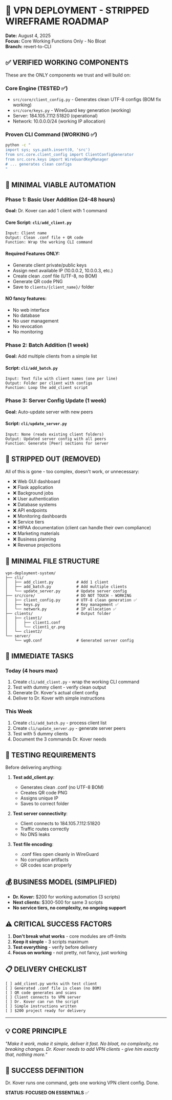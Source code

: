 # 🔧 VPN DEPLOYMENT - STRIPPED WIREFRAME ROADMAP
**Date:** August 4, 2025  
**Focus:** Core Working Functions Only - No Bloat  
**Branch:** revert-to-CLI

## ✅ **VERIFIED WORKING COMPONENTS**
These are the ONLY components we trust and will build on:

### **Core Engine (TESTED ✅)**
- `src/core/client_config.py` - Generates clean UTF-8 configs (BOM fix working)
- `src/core/keys.py` - WireGuard key generation (working)
- Server: 184.105.7.112:51820 (operational)
- Network: 10.0.0.0/24 (working IP allocation)

### **Proven CLI Command (WORKING ✅)**
```bash
python -c "
import sys; sys.path.insert(0, 'src')
from src.core.client_config import ClientConfigGenerator
from src.core.keys import WireGuardKeyManager
# ... generates clean configs
"
```

## 🎯 **MINIMAL VIABLE AUTOMATION**

### **Phase 1: Basic User Addition (24-48 hours)**
**Goal:** Dr. Kover can add 1 client with 1 command

#### Core Script: `cli/add_client.py`
```
Input: Client name
Output: Clean .conf file + QR code
Function: Wrap the working CLI command
```

#### Required Features ONLY:
- Generate client private/public keys
- Assign next available IP (10.0.0.2, 10.0.0.3, etc.)
- Create clean .conf file (UTF-8, no BOM)
- Generate QR code PNG
- Save to `clients/{client_name}/` folder

#### NO fancy features:
- No web interface
- No database
- No user management
- No revocation
- No monitoring

### **Phase 2: Batch Addition (1 week)**
**Goal:** Add multiple clients from a simple list

#### Script: `cli/add_batch.py`
```
Input: Text file with client names (one per line)
Output: Folder per client with configs
Function: Loop the add_client script
```

### **Phase 3: Server Config Update (1 week)**
**Goal:** Auto-update server with new peers

#### Script: `cli/update_server.py`
```
Input: None (reads existing client folders)
Output: Updated server config with all peers
Function: Generate [Peer] sections for server
```

## 🚫 **STRIPPED OUT (REMOVED)**
All of this is gone - too complex, doesn't work, or unnecessary:

- ❌ Web GUI dashboard
- ❌ Flask application
- ❌ Background jobs
- ❌ User authentication
- ❌ Database systems
- ❌ API endpoints
- ❌ Monitoring dashboards
- ❌ Service tiers
- ❌ HIPAA documentation (client can handle their own compliance)
- ❌ Marketing materials
- ❌ Business planning
- ❌ Revenue projections

## 📁 **MINIMAL FILE STRUCTURE**
```
vpn-deployment-system/
├── cli/
│   ├── add_client.py          # Add 1 client
│   ├── add_batch.py           # Add multiple clients
│   └── update_server.py       # Update server config
├── src/core/                  # DO NOT TOUCH - WORKING
│   ├── client_config.py       # UTF-8 clean generation ✅
│   ├── keys.py                # Key management ✅
│   └── network.py             # IP allocation ✅
├── clients/                   # Output folder
│   ├── client1/
│   │   ├── client1.conf
│   │   └── client1_qr.png
│   └── client2/
└── server/
    └── wg0.conf               # Generated server config
```

## 🎯 **IMMEDIATE TASKS**

### **Today (4 hours max)**
1. Create `cli/add_client.py` - wrap the working CLI command
2. Test with dummy client - verify clean output
3. Generate Dr. Kover's actual client config
4. Deliver to Dr. Kover with simple instructions

### **This Week**
1. Create `cli/add_batch.py` - process client list
2. Create `cli/update_server.py` - generate server peers
3. Test with 5 dummy clients
4. Document the 3 commands Dr. Kover needs

## 🧪 **TESTING REQUIREMENTS**
Before delivering anything:

1. **Test add_client.py**:
   - Generates clean .conf (no UTF-8 BOM)
   - Creates QR code PNG
   - Assigns unique IP
   - Saves to correct folder

2. **Test server connectivity**:
   - Client connects to 184.105.7.112:51820
   - Traffic routes correctly
   - No DNS leaks

3. **Test file encoding**:
   - .conf files open cleanly in WireGuard
   - No corruption artifacts
   - QR codes scan properly

## 💰 **BUSINESS MODEL (SIMPLIFIED)**
- **Dr. Kover:** $200 for working automation (3 scripts)
- **Next clients:** $300-500 for same 3 scripts
- **No service tiers, no complexity, no ongoing support**

## ⚠️ **CRITICAL SUCCESS FACTORS**
1. **Don't break what works** - core modules are off-limits
2. **Keep it simple** - 3 scripts maximum
3. **Test everything** - verify before delivery
4. **Focus on working** - not pretty, not fancy, just working

## 📋 **DELIVERY CHECKLIST**
```
[ ] add_client.py works with test client
[ ] Generated .conf file is clean (no BOM)
[ ] QR code generates and scans
[ ] Client connects to VPN server
[ ] Dr. Kover can run the script
[ ] Simple instructions written
[ ] $200 project ready for delivery
```

---
## 💡 **CORE PRINCIPLE**
*"Make it work, make it simple, deliver it fast. No bloat, no complexity, no breaking changes. Dr. Kover needs to add VPN clients - give him exactly that, nothing more."*

## 🚀 **SUCCESS DEFINITION**
Dr. Kover runs one command, gets one working VPN client config. Done.

**STATUS: FOCUSED ON ESSENTIALS** ✅
